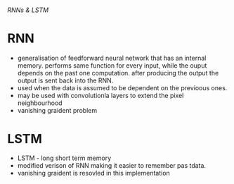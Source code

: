 ###### RNNs & LSTM


# RNN
- generalisation of feedforward neural network that has an internal memory. performs same function for every input, while the ouput depends on the past one computation. after producing the output the output is sent back into the RNN. 
- used when the data is assumed to be dependent on the previoous ones.
- may be used with convolutionla layers to extend the pixel neighbourhood
- vanishing graident problem

# LSTM
- LSTM - long short term memory
- modified verison of RNN making it easier to remember pas tdata. 
- vanishing graident is resovled in this implementation